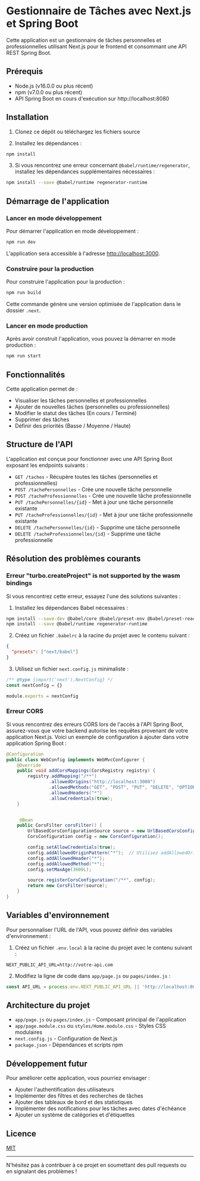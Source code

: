 # Gestionnaire de Tâches avec Next.js et Spring Boot

Cette application est un gestionnaire de tâches personnelles et professionnelles utilisant Next.js pour le frontend et consommant une API REST Spring Boot.

## Prérequis

- Node.js (v16.0.0 ou plus récent)
- npm (v7.0.0 ou plus récent)
- API Spring Boot en cours d'exécution sur http://localhost:8080

## Installation

1. Clonez ce dépôt ou téléchargez les fichiers source

2. Installez les dépendances :

```bash
npm install
```

3. Si vous rencontrez une erreur concernant `@babel/runtime/regenerator`, installez les dépendances supplémentaires nécessaires :

```bash
npm install --save @babel/runtime regenerator-runtime
```

## Démarrage de l'application

### Lancer en mode développement

Pour démarrer l'application en mode développement :

```bash
npm run dev
```

L'application sera accessible à l'adresse [http://localhost:3000](http://localhost:3000).

### Construire pour la production

Pour construire l'application pour la production :

```bash
npm run build
```

Cette commande génère une version optimisée de l'application dans le dossier `.next`.

### Lancer en mode production

Après avoir construit l'application, vous pouvez la démarrer en mode production :

```bash
npm run start
```

## Fonctionnalités

Cette application permet de :

- Visualiser les tâches personnelles et professionnelles
- Ajouter de nouvelles tâches (personnelles ou professionnelles)
- Modifier le statut des tâches (En cours / Terminé)
- Supprimer des tâches
- Définir des priorités (Basse / Moyenne / Haute)

## Structure de l'API

L'application est conçue pour fonctionner avec une API Spring Boot exposant les endpoints suivants :

- `GET /taches` - Récupère toutes les tâches (personnelles et professionnelles)
- `POST /tachePersonnelles` - Crée une nouvelle tâche personnelle
- `POST /tacheProfessionnelles` - Crée une nouvelle tâche professionnelle
- `PUT /tachePersonnelles/{id}` - Met à jour une tâche personnelle existante
- `PUT /tacheProfessionnelles/{id}` - Met à jour une tâche professionnelle existante
- `DELETE /tachePersonnelles/{id}` - Supprime une tâche personnelle
- `DELETE /tacheProfessionnelles/{id}` - Supprime une tâche professionnelle

## Résolution des problèmes courants

### Erreur "turbo.createProject" is not supported by the wasm bindings

Si vous rencontrez cette erreur, essayez l'une des solutions suivantes :

1. Installez les dépendances Babel nécessaires :
```bash
npm install --save-dev @babel/core @babel/preset-env @babel/preset-react babel-loader
npm install --save @babel/runtime regenerator-runtime
```

2. Créez un fichier `.babelrc` à la racine du projet avec le contenu suivant :
```json
{
  "presets": ["next/babel"]
}
```

3. Utilisez un fichier `next.config.js` minimaliste :
```javascript
/** @type {import('next').NextConfig} */
const nextConfig = {}

module.exports = nextConfig
```

### Erreur CORS

Si vous rencontrez des erreurs CORS lors de l'accès à l'API Spring Boot, assurez-vous que votre backend autorise les requêtes provenant de votre application Next.js. Voici un exemple de configuration à ajouter dans votre application Spring Boot :

```java
@Configuration
public class WebConfig implements WebMvcConfigurer {
    @Override
    public void addCorsMappings(CorsRegistry registry) {
        registry.addMapping("/**")
                .allowedOrigins("http://localhost:3000")
                .allowedMethods("GET", "POST", "PUT", "DELETE", "OPTIONS")
                .allowedHeaders("*")
                .allowCredentials(true);
    }


     @Bean
    public CorsFilter corsFilter() {
        UrlBasedCorsConfigurationSource source = new UrlBasedCorsConfigurationSource();
        CorsConfiguration config = new CorsConfiguration();

        config.setAllowCredentials(true);
        config.addAllowedOriginPattern("*");  // Utilisez addAllowedOriginPattern au lieu de addAllowedOrigin
        config.addAllowedHeader("*");
        config.addAllowedMethod("*");
        config.setMaxAge(3600L);

        source.registerCorsConfiguration("/**", config);
        return new CorsFilter(source);
    }
}
```

## Variables d'environnement

Pour personnaliser l'URL de l'API, vous pouvez définir des variables d'environnement :

1. Créez un fichier `.env.local` à la racine du projet avec le contenu suivant :
```
NEXT_PUBLIC_API_URL=http://votre-api.com
```

2. Modifiez la ligne de code dans `app/page.js` ou `pages/index.js` :
```javascript
const API_URL = process.env.NEXT_PUBLIC_API_URL || 'http://localhost:8080';
```

## Architecture du projet

- `app/page.js` ou `pages/index.js` - Composant principal de l'application
- `app/page.module.css` ou `styles/Home.module.css` - Styles CSS modulaires
- `next.config.js` - Configuration de Next.js
- `package.json` - Dépendances et scripts npm

## Développement futur

Pour améliorer cette application, vous pourriez envisager :

- Ajouter l'authentification des utilisateurs
- Implémenter des filtres et des recherches de tâches
- Ajouter des tableaux de bord et des statistiques
- Implémenter des notifications pour les tâches avec dates d'échéance
- Ajouter un système de catégories et d'étiquettes

## Licence

[MIT](LICENSE)

---

N'hésitez pas à contribuer à ce projet en soumettant des pull requests ou en signalant des problèmes !
